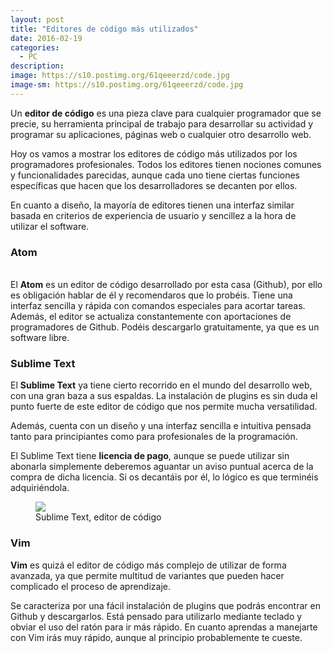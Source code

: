 ```yaml
---
layout: post
title: "Editores de código más utilizados"
date: 2016-02-19
categories:
  - PC
description: 
image: https://s10.postimg.org/61qeeerzd/code.jpg
image-sm: https://s10.postimg.org/61qeeerzd/code.jpg
---
```

Un <strong>editor de código</strong> es una pieza clave para cualquier programador que se precie, su herramienta principal de trabajo para desarrollar su actividad y programar su aplicaciones, páginas web o cualquier otro desarrollo web.

Hoy os vamos a mostrar los editores de código más utilizados por los programadores profesionales. Todos los editores tienen nociones comunes y funcionalidades parecidas, aunque cada uno tiene ciertas funciones específicas que hacen que los desarrolladores se decanten por ellos. 

En cuanto a diseño, la mayoría de editores tienen una interfaz similar basada en criterios de experiencia de usuario y sencillez a la hora de utilizar el software.

<h3>Atom</h3>
<br/>
El <strong>Atom</strong> es un editor de código desarrollado por esta casa (Github), por ello es obligación hablar de él y recomendaros que lo probéis. Tiene una interfaz sencilla y rápida con comandos especiales para acortar tareas. Además, el editor se actualiza constantemente con aportaciones de programadores de Github. Podéis descargarlo gratuitamente, ya que es un software libre.

<h3>Sublime Text</h3>

<p>El <strong>Sublime Text</strong> ya tiene cierto recorrido en el mundo del desarrollo web, con una gran baza a sus espaldas. La instalación de plugins es sin duda el punto fuerte de este editor de código que nos permite mucha versatilidad. </p>

Además, cuenta con un diseño y una interfaz sencilla e intuitiva pensada tanto para principiantes como para profesionales de la programación. 

El Sublime Text tiene <strong>licencia de pago</strong>, aunque se puede utilizar sin abonarla simplemente deberemos aguantar un aviso puntual acerca de la compra de dicha licencia. Si os decantáis por él, lo lógico es que terminéis adquiriéndola.

<figure>
  <img src="https://s22.postimg.org/a4rba5typ/pexels-photo-246141.jpg"/>
  <figcaption>Sublime Text, editor de código</figcaption>
</figure>

<h3>Vim</h3>

<p><strong>Vim</strong> es quizá el editor de código más complejo de utilizar de forma avanzada, ya que permite multitud de variantes que pueden hacer complicado el proceso de aprendizaje. </p>

<p>Se caracteriza por una fácil instalación de plugins que podrás encontrar en Github y descargarlos.  Está pensado para utilizarlo mediante teclado y obviar el uso del ratón para ir más rápido. En cuanto aprendas a manejarte con Vim irás muy rápido, aunque al principio probablemente te cueste.</p>
